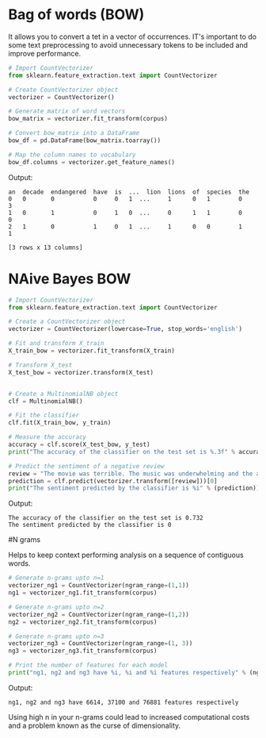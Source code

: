 # Bag of words (BOW)

It allows you to convert a tet in a vector of occurrences. IT's important to do some text preprocessing to avoid unnecessary tokens to be included and improve performance.

```python 
# Import CountVectorizer
from sklearn.feature_extraction.text import CountVectorizer

# Create CountVectorizer object
vectorizer = CountVectorizer()

# Generate matrix of word vectors
bow_matrix = vectorizer.fit_transform(corpus)

# Convert bow_matrix into a DataFrame
bow_df = pd.DataFrame(bow_matrix.toarray())

# Map the column names to vocabulary 
bow_df.columns = vectorizer.get_feature_names()
```

Output:

```shell
an  decade  endangered  have  is  ...  lion  lions  of  species  the
0   0       0           0     0   1  ...     1      0   1        0    3
1   0       1           0     1   0  ...     0      1   1        0    0
2   1       0           1     0   1  ...     1      0   0        1    1
    
[3 rows x 13 columns]
```

# NAive Bayes BOW 

```python
# Import CountVectorizer
from sklearn.feature_extraction.text import CountVectorizer

# Create a CountVectorizer object
vectorizer = CountVectorizer(lowercase=True, stop_words='english')

# Fit and transform X_train
X_train_bow = vectorizer.fit_transform(X_train)

# Transform X_test
X_test_bow = vectorizer.transform(X_test)


# Create a MultinomialNB object
clf = MultinomialNB()

# Fit the classifier
clf.fit(X_train_bow, y_train)

# Measure the accuracy
accuracy = clf.score(X_test_bow, y_test)
print("The accuracy of the classifier on the test set is %.3f" % accuracy)

# Predict the sentiment of a negative review
review = "The movie was terrible. The music was underwhelming and the acting mediocre."
prediction = clf.predict(vectorizer.transform([review]))[0]
print("The sentiment predicted by the classifier is %i" % (prediction))
```

Output:

```shell 
The accuracy of the classifier on the test set is 0.732
The sentiment predicted by the classifier is 0
```

#N grams

Helps to keep context performing analysis on a sequence of contiguous words.


```python 
# Generate n-grams upto n=1
vectorizer_ng1 = CountVectorizer(ngram_range=(1,1))
ng1 = vectorizer_ng1.fit_transform(corpus)

# Generate n-grams upto n=2
vectorizer_ng2 = CountVectorizer(ngram_range=(1,2))
ng2 = vectorizer_ng2.fit_transform(corpus)

# Generate n-grams upto n=3
vectorizer_ng3 = CountVectorizer(ngram_range=(1, 3))
ng3 = vectorizer_ng3.fit_transform(corpus)

# Print the number of features for each model
print("ng1, ng2 and ng3 have %i, %i and %i features respectively" % (ng1.shape[1], ng2.shape[1], ng3.shape[1]))
```

Output: 

```shell 
ng1, ng2 and ng3 have 6614, 37100 and 76881 features respectively
```

Using high n in your n-grams could lead to increased computational costs and a problem known as the curse of dimensionality.